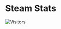 # Steam Stats

![Visitors](https://visitor-badge.glitch.me/badge?page_id=nicconike.steam-stats&left_color=green&right_color=red)

<!-- Steam-Stats start -->

<!-- Steam-Stats end -->
